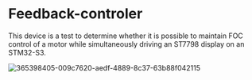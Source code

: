 # Feedback-controler

This device is a test to determine whether it is possible to maintain FOC control of a motor while simultaneously driving an ST7798 display on an STM32-S3.

![365398405-009c7620-aedf-4889-8c37-63b88f042115](https://github.com/user-attachments/assets/131b81c1-ab08-41fc-b3b9-25a6c4bc8cbc)
